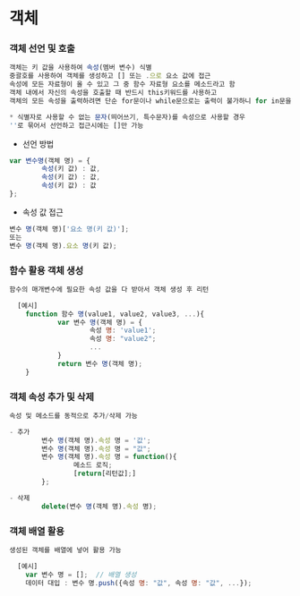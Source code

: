 # 객체

### 객체 선언 및 호출

```javascript
객체는 키 값을 사용하여 속성(멤버 변수) 식별
중괄호를 사용하여 객체를 생성하고 [] 또는 .으로 요소 값에 접근
속성에 모든 자료형이 올 수 있고 그 중 함수 자료형 요소를 메소드라고 함
객체 내에서 자신의 속성을 호출할 때 반드시 this키워드를 사용하고
객체의 모든 속성을 출력하려면 단순 for문이나 while문으로는 출력이 불가하니 for in문을 사용해야 함

* 식별자로 사용할 수 없는 문자(띄어쓰기, 특수문자)를 속성으로 사용할 경우
''로 묶어서 선언하고 접근시에는 []만 가능
```

- 선언 방법

```javascript
var 변수명(객체 명) = {
        속성(키 값) : 값,
        속성(키 값) : 값,
        속성(키 값) : 값
};
```
- 속성 값 접근

```javascript
변수 명(객체 명)['요소 명(키 값)'];
또는
변수 명(객체 명).요소 명(키 값);
```

### 함수 활용 객체 생성

```javascript
함수의 매개변수에 필요한 속성 값을 다 받아서 객체 생성 후 리턴

  [예시]
    function 함수 명(value1, value2, value3, ...){
            var 변수 명(객체 명) = {
                    속성 명: 'value1';
                    속성 명: "value2";
                    ...
            }
            return 변수 명(객체 명);
    }
```

### 객체 속성 추가 및 삭제

```javascript
속성 및 메소드를 동적으로 추가/삭제 가능

- 추가
        변수 명(객체 명).속성 명 = '값';
        변수 명(객체 명).속성 명 = "값";
        변수 명(객체 명).속성 명 = function(){
                메소드 로직;
                [return[리턴값];]
        };

- 삭제
        delete(변수 명(객체 명).속성 명);
```

### 객체 배열 활용

```javascript
생성된 객체를 배열에 넣어 활용 가능

  [예시]
    var 변수 명 = [];  // 배열 생성
    데이터 대입 : 변수 명.push({속성 명: "값", 속성 명: "값", ...});
```
